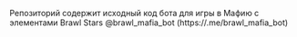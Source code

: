 Репозиторий содержит исходный код бота для игры в Мафию с элементами Brawl Stars @brawl_mafia_bot (https://.me/brawl_mafia_bot)